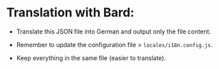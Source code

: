 # Translation with Bard:

- Translate this JSON file into German and output only the file content.

* Remember to update the configuration file > `locales/i18n.config.js`.

* Keep everything in the same file (easier to translate).
